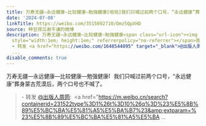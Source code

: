 ```yaml
---
title: 万寿无疆—永远健康—比较健康—勉强健康[哈哈]我们只喊过前两个口号，“永远健康”葬身蒙古荒漠后，两个口号也不喊了。 - 转发 @出版人周筠:&ensp;#勉强健康#在...
date: '2024-07-08'
linkTitle: https://weibo.com/3515092710/Omz5QpXHD
source: 种豆得瓜谢不谦的微博
description: 万寿无疆—永远健康—比较健康—勉强健康<span class="url-icon"><img alt="[哈哈]" src="https://h5.sinaimg.cn/m/emoticon/icon/default/d_haha-0ec05e6dad.png"
  style="width:1em; height:1em;" referrerpolicy="no-referrer"></span>我们只喊过前两个口号，“永远健康”葬身蒙古荒漠后，两个口号也不喊了。<br><blockquote>
  - 转发 <a href="https://weibo.com/1648544895" target="_blank">@出版人周筠</a>: <a href="https://m.weibo.cn/search?containerid=231522type%3D1%26t%3D10%26q%3D%23%E5%8B%89%E5%BC%BA%E5%81%A5%E5%BA%B7%23&amp;extparam=%23%E5%8B%89%E5%BC%BA%E5%81%A5%E5%BA
  ...
disable_comments: true
---
```

万寿无疆—永远健康—比较健康—勉强健康<span class="url-icon"><img alt="[哈哈]" src="https://h5.sinaimg.cn/m/emoticon/icon/default/d_haha-0ec05e6dad.png" style="width:1em; height:1em;" referrerpolicy="no-referrer"></span>我们只喊过前两个口号，“永远健康”葬身蒙古荒漠后，两个口号也不喊了。<br><blockquote> - 转发 <a href="https://weibo.com/1648544895" target="_blank">@出版人周筠</a>: <a href="https://m.weibo.cn/search?containerid=231522type%3D1%26t%3D10%26q%3D%23%E5%8B%89%E5%BC%BA%E5%81%A5%E5%BA%B7%23&amp;extparam=%23%E5%8B%89%E5%BC%BA%E5%81%A5%E5%BA ...
